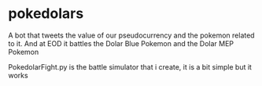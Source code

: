 # pokedolars
A bot that tweets the value of our pseudocurrency and the pokemon related to it. And at EOD it battles the Dolar Blue Pokemon and the Dolar MEP Pokemon

PokedolarFight.py is the battle simulator that i create, it is a bit simple but it works 
